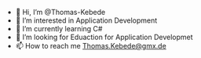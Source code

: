 - 👋 Hi, I’m @Thomas-Kebede
- 👀 I’m interested in Application Development
- 🌱 I’m currently learning C#
- 💞️ I’m looking for Eduaction for Application Developmet
- 📫 How to reach me Thomas.Kebede@gmx.de

<!---
Thomas-Kebede/Thomas-Kebede is a ✨ special ✨ repository because its `README.md` (this file) appears on your GitHub profile.
You can click the Preview link to take a look at your changes.
--->
